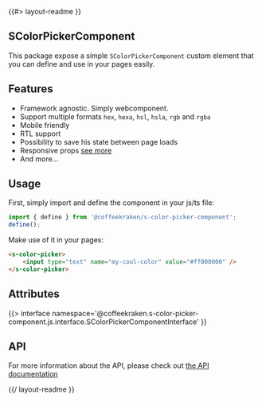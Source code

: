 <!--
/**
 * @name            README
 * @namespace       doc
 * @type            Markdown
 * @platform        md
 * @status          stable
 * @menu            Documentation           /doc/readme
 *
 * @since           2.0.0
 * @author    Olivier Bossel <olivier.bossel@gmail.com> (https://coffeekraken.io)
 */
-->

{{#> layout-readme }}

## SColorPickerComponent

This package expose a simple `SColorPickerComponent` custom element that you can define and use in your pages easily.

## Features

-   Framework agnostic. Simply webcomponent.
-   Support multiple formats `hex`, `hexa`, `hsl`, `hsla`, `rgb` and `rgba`
-   Mobile friendly
-   RTL support
-   Possibility to save his state between page loads
-   Responsive props [see more](/doc/components/responsive)
-   And more...

## Usage

First, simply import and define the component in your js/ts file:

```js
import { define } from '@coffeekraken/s-color-picker-component';
define();
```

Make use of it in your pages:

```html
<s-color-picker>
    <input type="text" name="my-cool-color" value="#ff000000" />
</s-color-picker>
```

## Attributes

{{> interface namespace='@coffeekraken.s-color-picker-component.js.interface.SColorPickerComponentInterface' }}

## API

For more information about the API, please check out [the API documentation](/api/@coffeekraken.s-color-picker-component.js.SColorPickerComponent)

{{/ layout-readme }}
